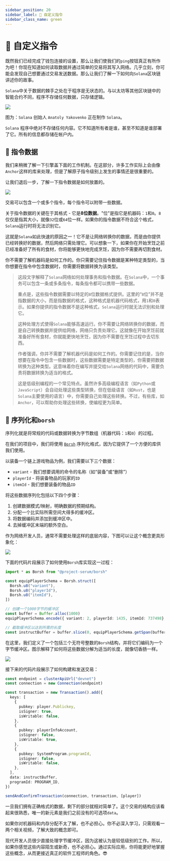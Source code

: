```yaml
---
sidebar_position: 20
sidebar_label: 🤔 自定义指令
sidebar_class_name: green
---
```


# 🤔 自定义指令

既然我们已经完成了钱包连接的设置，那么让我们使我们的`ping`按钮真正有所作为吧！你现在知道如何读取数据并通过简单的交易将其写入网络。几乎立刻，你可能会发现自己想要通过交易发送数据。那么让我们了解一下如何向`Solana`区块链讲述你的故事。

`Solana`中关于数据的棘手之处在于程序是无状态的。与以太坊等其他区块链中的智能合约不同，程序不存储任何数据，只存储逻辑。

![](./img/upload_1.png)

图为：`Solana` 创始人 `Anatoly Yakovenko` 正在制作 `Solana`。

`Solana` 程序中绝对不存储任何内容。它不知道所有者是谁，甚至不知道是谁部署了它。所有的信息都存储在帐户内。

## 📧 指令数据

我们来稍微了解一下引擎盖下面的工作机制。在这部分，许多工作实际上会由像`Anchor`这样的库来处理，但是了解原子指令级别上发生的事情还是很重要的。

让我们退后一步，了解一下指令数据是如何放置的。

![](./img/upload_2.png)


交易可以包含一个或多个指令，每个指令可以附带一些数据。

关于指令数据的关键在于其格式 - 它是**8位数据**。"位"是指它是机器码：`1`和`0`。`8`仅仅是指其大小，就像`32`位或`64`位一样。如果你的指令数据不符合这个格式，`Solana`运行时将无法识别它。

这就是`Solana`如此快速的原因之一！它不是让网络转换你的数据，而是由你提供已经转换好的数据，然后网络只需处理它。可以想象一下，如果你在开始烹饪之前已经准备好了所有的食材，你将能够更快地完成烹饪，因为你不需要再切割食材。

你不需要了解机器码是如何工作的。你只需要记住指令数据是某种特定类型的，当你想要在指令中包含数据时，你需要将数据转换为该类型。

> 这段文字解释了`Solana`网络如何处理事务和指令数据。在`Solana`中，一个事务可以包含一条或多条指令，每条指令都可以携带一些数据。
>
> 重点是，这些指令数据需要以特定的`8`位数据格式提供。这里的“`8`位”并不是指数据的大小，而是指数据的格式，这种格式是机器代码格式，用`1`和`0`表示。如果你提供的指令数据不是这种格式，`Solana`运行时就无法识别和处理它。
>
> 这种处理方式使得`Solana`能够高速运行。你不需要让网络转换你的数据，而是自己转换数据并提供给网络，网络只负责处理它。这就像在开始烹饪前就准备好所有食材，你就能更快地烹饪，因为你不需要在烹饪过程中去切东西。
>
> 作者强调，你并不需要了解机器代码是如何工作的。你需要记住的是，当你想要在指令中包含一些数据时，这些数据需要是特定类型的，你需要把数据转换为这种类型。这意味着你在编写并提交给`Solana`网络的代码中，需要负责将数据转换为适当的格式。
>
> 这是低级别编程的一个常见特点。虽然许多高级编程语言（如`Python`或`JavaScript`）会自动处理这些类型转换，但在低级语言（如`Rust`，也是`Solana`主要使用的语言）中，你需要自己处理这些转换。不过，有些库，如`Anchor`，可以帮助你处理这些转换，使编程更为简单。

## 🔨 序列化和`borsh`

序列化就是将常规的代码或数据转换为字节数组（机器代码：`1`和`0`）的过程。

在我们的项目中，我们将使用 [`Borsh`](https://borsh.io/) 序列化格式，因为它提供了一个方便的库供我们使用。

以装备一个链上游戏物品为例，我们需要以下三个数据：

- `variant` - 我们想要调用的命令的名称（如“装备”或“删除”）
- `playerId` - 将装备物品的玩家的`ID`
- `itemId` - 我们想要装备的物品`ID`

将这些数据序列化包括以下四个步骤：

1. 创建数据模式/映射，明确数据的预期结构。
2. 分配一个比实际所需空间大得多的缓冲区。
3. 将数据编码并添加到缓冲区中。
4. 去掉缓冲区末端的额外空白。

作为网络开发人员，通常不需要处理这样的底层内容，下图可以让这个概念更具形象化：

![](./img/upload_3.png)

下面的代码片段展示了如何使用`Borsh`库实现这一过程：

```ts
import * as Borsh from "@project-serum/borsh"

const equipPlayerSchema = Borsh.struct([
  Borsh.u8("variant"),
  Borsh.u8("playerId"),
  Borsh.u8("itemId"),
])

// 创建一个1000字节的缓冲区
const buffer = Buffer.alloc(1000)
equipPlayerSchema.encode({ variant: 2, playerId: 1435, itemId: 737498}, buffer)

// 截取缓冲区以达到所需的长度
const instructBuffer = buffer.slice(0, equipPlayerSchema.getSpan(buffer))
```

在这里，我们定义了一个包括三个无符号整数的`Borsh`结构，并将它们编码为一个字节缓冲区。图示解释了如何将这些数据分解为适当的长度，就像切香肠一样。

![](./img/upload_4.png)

接下来的代码片段展示了如何构建和发送交易：

```ts
const endpoint = clusterApiUrl("devnet")
const connection = new Connection(endpoint)

const transaction = new Transaction().add({
  keys: [
    {
      pubkey: player.Publickey,
      isSigner: true,
      isWritable: false,
    },
    {
      pubkey: playerInfoAccount,
      isSigner: false,
      isWritable: true,
    },
    {
      pubkey: SystemProgram.programId,
      isSigner: false,
      isWritable: false,
    },
  ],
  data: instructBuffer,
  programId: PROGRAM_ID,
})

sendAndConfirmTransaction(connection, transaction, [player])
```

一旦我们拥有正确格式的数据，剩下的部分就相对简单了。这个交易的结构应该看起来很熟悉，唯一的新元素是我们之前没有的可选项`data`。

如果你对机器码和内存分配不太了解，也不必担心。你不必深入学习，只需观看一两个相关视频，了解大致的概念即可。

现代开发人员很少直接处理字节缓冲区，因为这被认为是较低级别的工作。所以，如果你感觉这些内容陌生或新奇，也不必担心。通过实际应用，你将能更好地掌握这些概念，从而更接近真正的软件工程师的角色。😎
